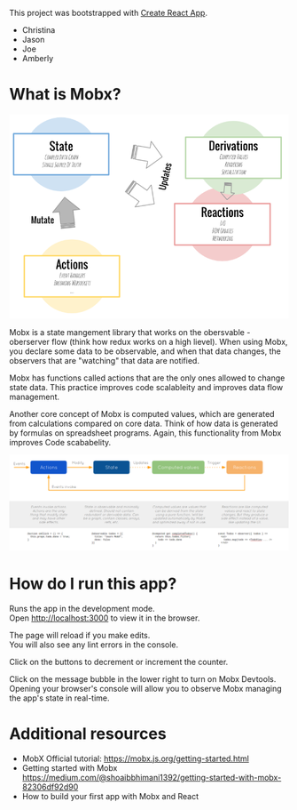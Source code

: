 This project was bootstrapped with [Create React App](https://github.com/facebook/create-react-app).


- Christina
- Jason
- Joe
- Amberly

# What is Mobx?

![Overview Diagram](src/MobxOverview.png)

Mobx is a state mangement library that works on the obersvable -oberserver flow (think how redux works on a high lievel). When using Mobx, you declare some data to be observable, and when that data changes, the observers that are "watching" that data are notified.

Mobx has functions called actions that are the only ones allowed to change state data. This practice improves code scalableity and improves data flow management.

Another core concept of Mobx is computed values, which are generated from calculations compared on core data. Think of how data is generated by formulas on spreadsheet programs. Again, this functionality from Mobx improves Code scababelity.

![Flow](src/MobxFlow.png)

# How do I run this app?

Runs the app in the development mode.<br>
Open [http://localhost:3000](http://localhost:3000) to view it in the browser.

The page will reload if you make edits.<br>
You will also see any lint errors in the console.

Click on the buttons to decrement or increment the counter.

Click on the message bubble in the lower right to turn on Mobx Devtools. Opening your browser's console will allow you to observe Mobx managing the app's state in real-time.

# Additional resources

- MobX Official tutorial: https://mobx.js.org/getting-started.html
- Getting started with Mobx https://medium.com/@shoaibbhimani1392/getting-started-with-mobx-82306df92d90 
- How to build your first app with Mobx and React